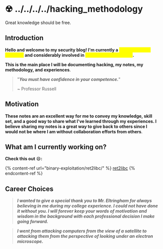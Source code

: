 # ☢ ../../../../hacking\_methodology
Great knowledge should be free.

## Introduction

**Hello and welcome to my security blog! I'm currently a **<mark style="color:yellow;">**Cyber Security Engineer**</mark>** and considerably involved in **<mark style="color:yellow;">**Vulnerability Research**</mark>**.**&#x20;

**This is the main place I will be documenting hacking, my notes, my methodology, and experiences**.

> "_**You must have confidence in your competence.**_"
>
> \~ Professor Russell

## Motivation

**These notes are an excellent way for me to convey my knowledge, skill set, and a good way to share what I've learned through my experiences. I believe sharing my notes is a great way to give back to others since I would not be where I am without collaboration efforts from others**.

## What am I currently working on?

**Check this out** :smile:**:**&#x20;

{% content-ref url="binary-exploitation/ret2libc/" %}
[ret2libc](binary-exploitation/ret2libc/)
{% endcontent-ref %}

## Career Choices

> _**I wanted to give a special thank you to Mr. Eltringham for always believing in me during my college experience. I could not have done it without you. I will forever keep your words of motivation and wisdom in the background with each professional decision I make going forward.**_

> _**I went from attacking computers from the view of a satellite to attacking them from the perspective of looking under an electron microscope.**_

